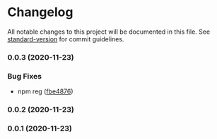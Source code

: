 # Changelog

All notable changes to this project will be documented in this file. See [standard-version](https://github.com/conventional-changelog/standard-version) for commit guidelines.

### 0.0.3 (2020-11-23)


### Bug Fixes

* npm reg ([fbe4876](https://github.com/mmuller88/cdk-alps-spec-rest-api/commit/fbe4876845547cca958d614358505008a528d531))

### 0.0.2 (2020-11-23)

### 0.0.1 (2020-11-23)
